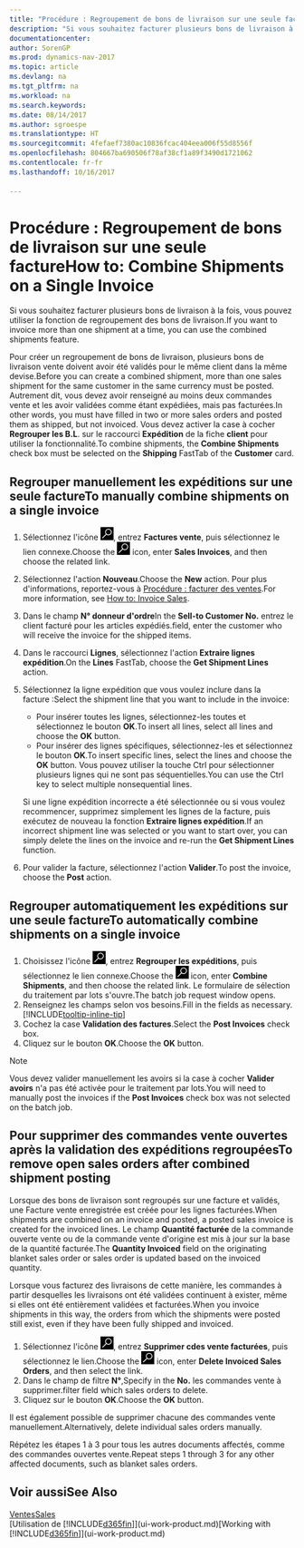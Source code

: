 ```yaml
---
title: "Procédure : Regroupement de bons de livraison sur une seule facture"
description: "Si vous souhaitez facturer plusieurs bons de livraison à la fois, vous pouvez utiliser la fonction de regroupement des bons de livraison."
documentationcenter: 
author: SorenGP
ms.prod: dynamics-nav-2017
ms.topic: article
ms.devlang: na
ms.tgt_pltfrm: na
ms.workload: na
ms.search.keywords: 
ms.date: 08/14/2017
ms.author: sgroespe
ms.translationtype: HT
ms.sourcegitcommit: 4fefaef7380ac10836fcac404eea006f55d8556f
ms.openlocfilehash: 804667ba690506f78af38cf1a89f3490d1721062
ms.contentlocale: fr-fr
ms.lasthandoff: 10/16/2017

---
```

# <a name="how-to-combine-shipments-on-a-single-invoice"></a><span data-ttu-id="82b0a-103">Procédure : Regroupement de bons de livraison sur une seule facture</span><span class="sxs-lookup"><span data-stu-id="82b0a-103">How to: Combine Shipments on a Single Invoice</span></span>
<span data-ttu-id="82b0a-104">Si vous souhaitez facturer plusieurs bons de livraison à la fois, vous pouvez utiliser la fonction de regroupement des bons de livraison.</span><span class="sxs-lookup"><span data-stu-id="82b0a-104">If you want to invoice more than one shipment at a time, you can use the combined shipments feature.</span></span>  

 <span data-ttu-id="82b0a-105">Pour créer un regroupement de bons de livraison, plusieurs bons de livraison vente doivent avoir été validés pour le même client dans la même devise.</span><span class="sxs-lookup"><span data-stu-id="82b0a-105">Before you can create a combined shipment, more than one sales shipment for the same customer in the same currency must be posted.</span></span> <span data-ttu-id="82b0a-106">Autrement dit, vous devez avoir renseigné au moins deux commandes vente et les avoir validées comme étant expédiées, mais pas facturées.</span><span class="sxs-lookup"><span data-stu-id="82b0a-106">In other words, you must have filled in two or more sales orders and posted them as shipped, but not invoiced.</span></span> <span data-ttu-id="82b0a-107">Vous devez activer la case à cocher **Regrouper les B.L**. sur le raccourci **Expédition** de la fiche **client** pour utiliser la fonctionnalité.</span><span class="sxs-lookup"><span data-stu-id="82b0a-107">To combine shipments, the **Combine Shipments** check box must be selected on the **Shipping** FastTab of the **Customer** card.</span></span>  

## <a name="to-manually-combine-shipments-on-a-single-invoice"></a><span data-ttu-id="82b0a-108">Regrouper manuellement les expéditions sur une seule facture</span><span class="sxs-lookup"><span data-stu-id="82b0a-108">To manually combine shipments on a single invoice</span></span>  
1. <span data-ttu-id="82b0a-109">Sélectionnez l'icône ![Page ou état pour la recherche](media/ui-search/search_small.png "Page ou état pour la recherche"), entrez **Factures vente**, puis sélectionnez le lien connexe.</span><span class="sxs-lookup"><span data-stu-id="82b0a-109">Choose the ![Search for Page or Report](media/ui-search/search_small.png "Search for Page or Report icon") icon, enter **Sales Invoices**, and then choose the related link.</span></span>  
2. <span data-ttu-id="82b0a-110">Sélectionnez l'action **Nouveau**.</span><span class="sxs-lookup"><span data-stu-id="82b0a-110">Choose the **New** action.</span></span> <span data-ttu-id="82b0a-111">Pour plus d'informations, reportez-vous à [Procédure : facturer des ventes](sales-how-invoice-sales.md).</span><span class="sxs-lookup"><span data-stu-id="82b0a-111">For more information, see [How to: Invoice Sales](sales-how-invoice-sales.md).</span></span>
3. <span data-ttu-id="82b0a-112">Dans le champ **N° donneur d'ordre**</span><span class="sxs-lookup"><span data-stu-id="82b0a-112">In the **Sell-to Customer No.**</span></span> <span data-ttu-id="82b0a-113">entrez le client facturé pour les articles expédiés.</span><span class="sxs-lookup"><span data-stu-id="82b0a-113">field, enter the customer who will receive the invoice for the shipped items.</span></span>  
4. <span data-ttu-id="82b0a-114">Dans le raccourci **Lignes**, sélectionnez l'action **Extraire lignes expédition**.</span><span class="sxs-lookup"><span data-stu-id="82b0a-114">On the **Lines** FastTab, choose the **Get Shipment Lines** action.</span></span>  
5. <span data-ttu-id="82b0a-115">Sélectionnez la ligne expédition que vous voulez inclure dans la facture :</span><span class="sxs-lookup"><span data-stu-id="82b0a-115">Select the shipment line that you want to include in the invoice:</span></span>  

    - <span data-ttu-id="82b0a-116">Pour insérer toutes les lignes, sélectionnez-les toutes et sélectionnez le bouton **OK**.</span><span class="sxs-lookup"><span data-stu-id="82b0a-116">To insert all lines, select all lines and choose the **OK** button.</span></span>  
    - <span data-ttu-id="82b0a-117">Pour insérer des lignes spécifiques, sélectionnez-les et sélectionnez le bouton **OK**.</span><span class="sxs-lookup"><span data-stu-id="82b0a-117">To insert specific lines, select the lines and choose the **OK** button.</span></span> <span data-ttu-id="82b0a-118">Vous pouvez utiliser la touche Ctrl pour sélectionner plusieurs lignes qui ne sont pas séquentielles.</span><span class="sxs-lookup"><span data-stu-id="82b0a-118">You can use the Ctrl key to select multiple nonsequential lines.</span></span>  

    <span data-ttu-id="82b0a-119">Si une ligne expédition incorrecte a été sélectionnée ou si vous voulez recommencer, supprimez simplement les lignes de la facture, puis exécutez de nouveau la fonction **Extraire lignes expédition**.</span><span class="sxs-lookup"><span data-stu-id="82b0a-119">If an incorrect shipment line was selected or you want to start over, you can simply delete the lines on the invoice and re-run the **Get Shipment Lines** function.</span></span>  
7. <span data-ttu-id="82b0a-120">Pour valider la facture, sélectionnez l'action **Valider**.</span><span class="sxs-lookup"><span data-stu-id="82b0a-120">To post the invoice, choose the **Post** action.</span></span>  

## <a name="to-automatically-combine-shipments-on-a-single-invoice"></a><span data-ttu-id="82b0a-121">Regrouper automatiquement les expéditions sur une seule facture</span><span class="sxs-lookup"><span data-stu-id="82b0a-121">To automatically combine shipments on a single invoice</span></span>  
1. <span data-ttu-id="82b0a-122">Choisissez l'icône ![Page ou état pour la recherche](media/ui-search/search_small.png "Page ou état pour la recherche"), entrez **Regrouper les expéditions**, puis sélectionnez le lien connexe.</span><span class="sxs-lookup"><span data-stu-id="82b0a-122">Choose the ![Search for Page or Report](media/ui-search/search_small.png "Search for Page or Report icon") icon, enter **Combine Shipments**, and then choose the related link.</span></span> <span data-ttu-id="82b0a-123">Le formulaire de sélection du traitement par lots s'ouvre.</span><span class="sxs-lookup"><span data-stu-id="82b0a-123">The batch job request window opens.</span></span>  
2. <span data-ttu-id="82b0a-124">Renseignez les champs selon vos besoins.</span><span class="sxs-lookup"><span data-stu-id="82b0a-124">Fill in the fields as necessary.</span></span> [!INCLUDE[tooltip-inline-tip](includes/tooltip-inline-tip_md.md)]
3. <span data-ttu-id="82b0a-125">Cochez la case **Validation des factures**.</span><span class="sxs-lookup"><span data-stu-id="82b0a-125">Select the **Post Invoices** check box.</span></span>  
4.  <span data-ttu-id="82b0a-126">Cliquez sur le bouton **OK**.</span><span class="sxs-lookup"><span data-stu-id="82b0a-126">Choose the **OK** button.</span></span>  

> [!NOTE]  
>  <span data-ttu-id="82b0a-127">Vous devez valider manuellement les avoirs si la case à cocher **Valider avoirs** n'a pas été activée pour le traitement par lots.</span><span class="sxs-lookup"><span data-stu-id="82b0a-127">You will need to manually post the invoices if the **Post Invoices** check box was not selected on the batch job.</span></span>  

## <a name="to-remove-open-sales-orders-after-combined-shipment-posting"></a><span data-ttu-id="82b0a-128">Pour supprimer des commandes vente ouvertes après la validation des expéditions regroupées</span><span class="sxs-lookup"><span data-stu-id="82b0a-128">To remove open sales orders after combined shipment posting</span></span> 
<span data-ttu-id="82b0a-129">Lorsque des bons de livraison sont regroupés sur une facture et validés, une Facture vente enregistrée est créée pour les lignes facturées.</span><span class="sxs-lookup"><span data-stu-id="82b0a-129">When shipments are combined on an invoice and posted, a posted sales invoice is created for the invoiced lines.</span></span> <span data-ttu-id="82b0a-130">Le champ **Quantité facturée** de la commande ouverte vente ou de la commande vente d'origine est mis à jour sur la base de la quantité facturée.</span><span class="sxs-lookup"><span data-stu-id="82b0a-130">The **Quantity Invoiced** field on the originating blanket sales order or sales order is updated based on the invoiced quantity.</span></span>  

<span data-ttu-id="82b0a-131">Lorsque vous facturez des livraisons de cette manière, les commandes à partir desquelles les livraisons ont été validées continuent à exister, même si elles ont été entièrement validées et facturées.</span><span class="sxs-lookup"><span data-stu-id="82b0a-131">When you invoice shipments in this way, the orders from which the shipments were posted still exist, even if they have been fully shipped and invoiced.</span></span>   

1. <span data-ttu-id="82b0a-132">Sélectionnez l'icône ![Page ou état pour la recherche](media/ui-search/search_small.png "Page ou état pour la recherche"), entrez **Supprimer cdes vente facturées**, puis sélectionnez le lien.</span><span class="sxs-lookup"><span data-stu-id="82b0a-132">Choose the ![Search for Page or Report](media/ui-search/search_small.png "Search for Page or Report icon") icon, enter **Delete Invoiced Sales Orders**, and then select the link.</span></span>  
2. <span data-ttu-id="82b0a-133">Dans le champ de filtre **N°**,</span><span class="sxs-lookup"><span data-stu-id="82b0a-133">Specify in the **No.**</span></span> <span data-ttu-id="82b0a-134">les commandes vente à supprimer.</span><span class="sxs-lookup"><span data-stu-id="82b0a-134">filter field which sales orders to delete.</span></span>  
3. <span data-ttu-id="82b0a-135">Cliquez sur le bouton **OK**.</span><span class="sxs-lookup"><span data-stu-id="82b0a-135">Choose the **OK** button.</span></span>  

<span data-ttu-id="82b0a-136">Il est également possible de supprimer chacune des commandes vente manuellement.</span><span class="sxs-lookup"><span data-stu-id="82b0a-136">Alternatively, delete individual sales orders manually.</span></span>  

<span data-ttu-id="82b0a-137">Répétez les étapes 1 à 3 pour tous les autres documents affectés, comme des commandes ouvertes vente.</span><span class="sxs-lookup"><span data-stu-id="82b0a-137">Repeat steps 1 through 3 for any other affected documents, such as blanket sales orders.</span></span>

## <a name="see-also"></a><span data-ttu-id="82b0a-138">Voir aussi</span><span class="sxs-lookup"><span data-stu-id="82b0a-138">See Also</span></span>  
[<span data-ttu-id="82b0a-139">Ventes</span><span class="sxs-lookup"><span data-stu-id="82b0a-139">Sales</span></span>](sales-manage-sales.md)  
<span data-ttu-id="82b0a-140">[Utilisation de [!INCLUDE[d365fin](includes/d365fin_md.md)]](ui-work-product.md)</span><span class="sxs-lookup"><span data-stu-id="82b0a-140">[Working with [!INCLUDE[d365fin](includes/d365fin_md.md)]](ui-work-product.md)</span></span>

